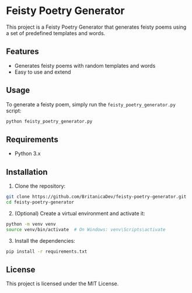 # Feisty Poetry Generator

This project is a Feisty Poetry Generator that generates feisty poems using a set of predefined templates and words.

## Features

- Generates feisty poems with random templates and words
- Easy to use and extend

## Usage

To generate a feisty poem, simply run the `feisty_poetry_generator.py` script:

```bash
python feisty_poetry_generator.py
```

## Requirements

- Python 3.x

## Installation

1. Clone the repository:

```bash
git clone https://github.com/BritanicaDev/feisty-poetry-generator.git
cd feisty-poetry-generator
```

2. (Optional) Create a virtual environment and activate it:

```bash
python -m venv venv
source venv/bin/activate  # On Windows: venv\Scripts\activate
```

3. Install the dependencies:

```bash
pip install -r requirements.txt
```

## License

This project is licensed under the MIT License.
